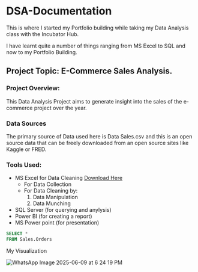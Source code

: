 # DSA-Documentation

This is where I started my Portfolio building while taking my Data Analysis class with the Incubator Hub.

I have learnt quite a number of things ranging from MS Excel to SQL and now to my Portfolio Building.

## Project Topic: E-Commerce Sales Analysis.

### Project Overview:
This Data Analysis Project aims to generate insight into the sales of the e-commerce project over the year.

### Data Sources
The primary source of Data used here is Data Sales.csv and this is an open source data that can be freely downloaded from an open source sites like Kaggle or FRED.

### Tools Used:
- MS Excel for Data Cleaning [Download Here](https://www.microsoft.com)
    - For Data Collection
    - For Data Cleaning by:
      1. Data Manipulation
      2. Data Munching
- SQL Server (for querying and anylysis)
- Power BI (for creating a report)
- MS Power point (for presentation)

``` SQL
SELECT *
FROM Sales.Orders
```

My Visualization


![WhatsApp Image 2025-06-09 at 6 24 19 PM](https://github.com/user-attachments/assets/74d81801-8f42-4fdd-b2c7-dff199310f75)

